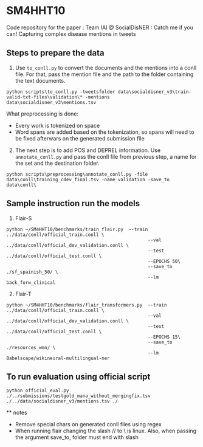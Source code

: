 # SM4HHT10

Code repository for the paper : 
Team IAI @ SocialDisNER : Catch me if you can! Capturing complex disease mentions in tweets




## Steps to prepare the data

1. Use `to_conll.py` to convert the documents and the mentions into a conll file. For that, pass the mention file and the path to the folder containing the text documents. 
```
python scripts\to_conll.py -tweetsfolder data\socialdisner_v3\train-valid-txt-files\validation\* -mentions data\socialdisner_v3\mentions.tsv
```
What preprocessing is done:  
- Every work is tokenized on space
- Word spans are added based on the tokenization, so spans will need to be fixed afterwars on the generated submission file

2. The next step is to add POS and DEPREL information. Use `annotate_conll.py` and pass the conll file from previous step, a name for the set and the destination folder.
```
python scripts\preprocessing\annotate_conll.py -file data\conll\training_cdev_final.tsv -name validation -save_to data\conll\
```

## Sample instruction run the models

1. Flair-S
```
python ~/SM4HHT10/benchmarks/train_flair.py  --train ../data/conll/official_train.conll \
                                                    --val ../data/conll/official_dev_validation.conll \
                                                    --test  ../data/conll/official_test.conll \
                                                    --EPOCHS 50\
                                                    --save_to ./sf_spainish_50/ \
                                                    --lm back_forw_clinical
```

2. Flair-T

```
python ~/SM4HHT10/benchmarks/flair_transformers.py  --train ../data/conll/official_train.conll \
                                                    --val ../data/conll/official_dev_validation.conll \
                                                    --test  ../data/conll/official_test.conll \
                                                    --EPOCHS 15\
                                                    --save_to ./resources_wmn/ \
                                                    --lm Babelscape/wikineural-multilingual-ner

```


## To run evaluation using official script

```
python official_eval.py ./../submissions/testgold_mana_without_mergingfix.tsv ./../data/socialdisner_v3/mentions.tsv ./
```


** notes
- Remove special chars on generated conll files using regex
- When running flair changing the slash // to \\ is linux. Also, when passing the argument save_to, folder must end with slash
